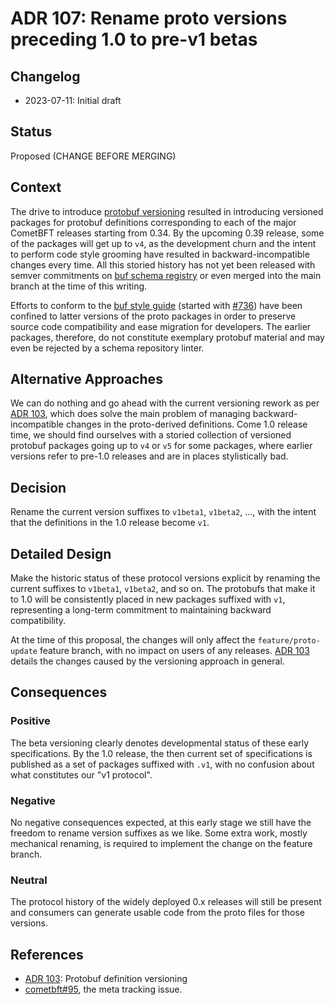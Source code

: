 # ADR 107: Rename proto versions preceding 1.0 to pre-v1 betas

## Changelog

- 2023-07-11: Initial draft

## Status

Proposed (CHANGE BEFORE MERGING)

## Context

The drive to introduce [protobuf versioning][cometbft#95] resulted in
introducing versioned packages for protobuf definitions corresponding to
each of the major CometBFT releases starting from 0.34. By the upcoming 0.39
release, some of the packages will get up to `v4`, as the development churn
and the intent to perform code style grooming have resulted in
backward-incompatible changes every time. All this storied history
has not yet been released with semver commitments on [buf schema registry][bsr]
or even merged into the main branch at the time of this writing.

Efforts to conform to the [buf style guide][buf-style]
(started with [#736][cometbft#736]) have been confined to latter versions
of the proto packages in order to preserve source code compatibility
and ease migration for developers. The earlier packages, therefore, do not
constitute exemplary protobuf material and may even be rejected by a schema
repository linter.

## Alternative Approaches

We can do nothing and go ahead with the current versioning rework as per
[ADR 103], which does solve the main problem of managing backward-incompatible
changes in the proto-derived definitions. Come 1.0 release time, we should find
ourselves with a storied collection of versioned protobuf packages going up to
`v4` or `v5` for some packages, where earlier versions refer to pre-1.0 releases
and are in places stylistically bad.

## Decision

Rename the current version suffixes to `v1beta1`, `v1beta2`, ...,
with the intent that the definitions in the 1.0 release become `v1`.

## Detailed Design

Make the historic status of these protocol versions explicit by renaming
the current suffixes to `v1beta1`, `v1beta2`, and so on.
The protobufs that make it to 1.0 will be consistently placed in new packages
suffixed with `v1`, representing a long-term commitment to maintaining
backward compatibility.

At the time of this proposal, the changes will only affect the
`feature/proto-update` feature branch, with no impact on users of any releases.
[ADR 103] details the changes caused by the versioning approach in general.

## Consequences

### Positive

The beta versioning clearly denotes developmental status of these early
specifications. By the 1.0 release, the then current set of specifications is
published as a set of packages suffixed with `.v1`, with no confusion about
what constitutes our "v1 protocol".

### Negative

No negative consequences expected, at this early stage we still have the
freedom to rename version suffixes as we like. Some extra work, mostly
mechanical renaming, is required to implement the change on the feature branch.

### Neutral

The protocol history of the widely deployed 0.x releases will still be present
and consumers can generate usable code from the proto files for those
versions.

## References

* [ADR 103]: Protobuf definition versioning
* [cometbft#95], the meta tracking issue.

[ADR 103]: https://github.com/cometbft/cometbft/blob/main/docs/architecture/adr-103-proto-versioning.md
[cometbft#95]: https://github.com/cometbft/cometbft/issues/95
[cometbft#736]: https://github.com/cometbft/cometbft/issues/736
[bsr]: https://buf.build/product/bsr/
[buf-style]: https://buf.build/docs/best-practices/style-guide
